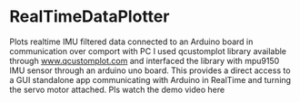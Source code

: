 # RealTimeDataPlotter
Plots realtime IMU filtered data connected to an Arduino board in communication over comport with PC
I used qcustomplot library available through www.qcustomplot.com and interfaced the library with mpu9150 IMU sensor through an arduino uno board.  This provides a direct access to a GUI standalone app communicating with Arduino in RealTime and turning the servo motor attached.
Pls watch the demo video here  
